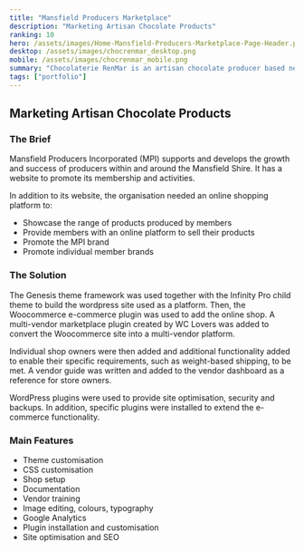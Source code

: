 ```yaml
---
title: "Mansfield Producers Marketplace"
description: "Marketing Artisan Chocolate Products"
ranking: 10
hero: /assets/images/Home-Mansfield-Producers-Marketplace-Page-Header.png
desktop: /assets/images/chocrenmar_desktop.png
mobile: /assets/images/chocrenmar_mobile.png
summary: "Chocolaterie RenMar is an artisan chocolate producer based near Mansfield, Victoria, Australia. The website showcases its products, services and activities as well as featuring an online retail and wholesale shop."
tags: ["portfolio"]
---
```


## Marketing Artisan Chocolate Products

### The Brief

Mansfield Producers Incorporated (MPI) supports and develops the growth and success of producers within and around the Mansfield Shire. It has a website to promote its membership and activities.

In addition to its website, the organisation needed an online shopping platform to:

- Showcase the range of products produced by members
- Provide members with an online platform to sell their products
- Promote the MPI brand
- Promote individual member brands

### The Solution

The Genesis theme framework was used together with the Infinity Pro child theme to build the wordpress site used as a platform. Then, the Woocommerce e-commerce plugin was used to add the online shop. A multi-vendor marketplace plugin created by WC Lovers was added to convert the Woocommerce site into a multi-vendor platform.

Individual shop owners were then added and additional functionality added to enable their specific requirements, such as weight-based shipping, to be met. A vendor guide was written and added to the vendor dashboard as a reference for store owners.

WordPress plugins were used to provide site optimisation, security and backups. In addition, specific plugins were installed to extend the e-commerce functionality.

### Main Features

- Theme customisation
- CSS customisation
- Shop setup
- Documentation
- Vendor training
- Image editing, colours, typography
- Google Analytics
- Plugin installation and customisation
- Site optimisation and SEO
